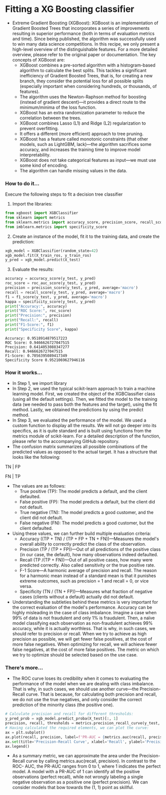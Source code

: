 # Fitting a XG Boosting classifier

- Extreme Gradient Boosting (XGBoost): XGBoost is an implementation of Gradient Boosted Trees that incorporates a series of improvements resulting in superior performance (both in terms of evaluation metrics and time). Since being published, the algorithm was successfully used to win many data science competitions. In this recipe, we only present a high-level overview of the distinguishable features. For a more detailed overview, please refer to the original paper or documentation. The key concepts of XGBoost are:
    - XGBoost combines a pre-sorted algorithm with a histogram-based algorithm to calculate the best splits. This tackles a significant inefficiency of Gradient Boosted Trees, that is, for creating a new branch, they consider the potential loss for all possible splits (especially important when considering hundreds, or thousands, of features).
    - The algorithm uses the Newton-Raphson method for boosting (instead of gradient descent)—it provides a direct route to the minimum/minima of the loss function.
    - XGBoost has an extra randomization parameter to reduce the correlation between the trees.
    - XGBoost combines Lasso (L1) and Ridge (L2) regularization to prevent overfitting.
    - It offers a different (more efficient) approach to tree pruning.
    - XGBoost has a feature called monotonic constraints (that other models, such as LightGBM, lack)—the algorithm sacrifices some accuracy, and increases the training time to improve model interpretability.
    - XGBoost does not take categorical features as input—we must use some kind of encoding.
    - The algorithm can handle missing values in the data.

### How to do it...
Execure the following steps to fit a decision tree classifier

1. Import the libraries:


```python
from xgboost import XGBClassifier
from sklearn import metrics
from sklearn.metrics import accuracy_score, precision_score, recall_score, f1_score, roc_auc_score
from imblearn.metrics import specificity_score
```

2. Create an instance of the model, fit it to the training data, and create the prediction:


```python
xgb_model = XGBClassifier(random_state=42)
xgb_model.fit(X_train_ros, y_train_ros)
y_pred = xgb_model.predict(X_test)
```

3. Evaluate the results:


```python
accuracy = accuracy_score(y_test, y_pred)
roc_score = roc_auc_score(y_test, y_pred)
precision = precision_score(y_test, y_pred, average='macro')
recall = recall_score(y_test, y_pred, average='macro')
f1 = f1_score(y_test, y_pred, average='macro')
kappa = specificity_score(y_test, y_pred)
print("Accuracy:", accuracy)
print("ROC Score:", roc_score)
print("Precision:", precision)
print("Recall:", recall)
print("F1-Score:", f1)
print("Specificity Score", kappa)
```

    Accuracy: 0.9518914879517223
    ROC Score: 0.9466626727047515
    Precision: 0.6414053088347277
    Recall: 0.9466626727047515
    F1-Score: 0.7056395089417349
    Specificity Score 0.9521069627946116


### How it works...
- In Step 1, we import library
- In Step 2, we used the typical scikit-learn approach to train a machine learning model. First, we created the object of the XGBClassifier class (using all the default settings). Then, we fitted the model to the training data (we needed to pass both the features and the target), using the fit method. Lastly, we obtained the predictions by using the predict method.
- In Step 3, we evaluated the performance of the model. We used a custom function to display all the results. We will not go deeper into its specifics, as it is quite standard and is built using functions from the metrics module of scikit-learn. For a detailed description of the function, please refer to the accompanying GitHub repository.
- The confusion matrix summarizes all possible combinations of the predicted values as opposed to the actual target. It has a structure that looks like the following:

TN | FP

FN | TP
- The values are as follows:
   - True positive (TP): The model predicts a default, and the client defaulted.
   - False positive (FP): The model predicts a default, but the client did not default.
   - True negative (TN): The model predicts a good customer, and the client did not default.
   - False negative (FN): The model predicts a good customer, but the client defaulted.
- Using these values, we can further build multiple evaluation criteria:
   - Accuracy ((TP + TN) / (TP + FP + TN + FN))—Measures the model's overall ability to correctly predict the class of the observation.
   - Precision (TP / (TP + FP))—Out of all predictions of the positive class (in our case, the default), how many observations indeed defaulted.
   - Recall (TP /(TP + FN))—Out of all positive cases, how many were predicted correctly. Also called sensitivity or the true positive rate. 
   - F-1 Score—A harmonic average of precision and recall. The reason for a harmonic mean instead of a standard mean is that it punishes extreme outcomes, such as precision = 1 and recall = 0, or vice versa. 
   - Specificity (TN / (TN + FP))—Measures what fraction of negative cases (clients without a default) actually did not default.
- Understanding the subtleties behind these metrics is very important for the correct evaluation of the model's performance. Accuracy can be highly misleading in the case of class imbalance. Imagine a case when 99% of data is not fraudulent and only 1% is fraudulent. Then, a naïve model classifying each observation as non-fraudulent achieves 99% accuracy, while it is actually worthless. That is why, in such cases, we should refer to precision or recall. When we try to achieve as high precision as possible, we will get fewer false positives, at the cost of more false negatives. When optimizing for recall, we will achieve fewer false negatives, at the cost of more false positives. The metric on which we try to optimize should be selected based on the use case.


### There's more...
- The ROC curve loses its credibility when it comes to evaluating the performance of the model when we are dealing with class imbalance. That is why, in such cases, we should use another curve—the Precision-Recall curve. That is because, for calculating both precision and recall, we do not use the true negatives, and only consider the correct prediction of the minority class (the positive one).


```python
# Calculate precision and recall for different thresholds:
y_pred_prob = xgb_model.predict_proba(X_test)[:, 1]
precision, recall, thresholds = metrics.precision_recall_curve(y_test, y_pred_prob)
# Having calculated the required elements, we can plot the curve:
ax = plt.subplot()
ax.plot(recall, precision, label=f'PR-AUC = {metrics.auc(recall, precision):.2f}')
ax.set(title='Precision-Recall Curve', xlabel='Recall', ylabel='Precision')
ax.legend()
```

    


- As a summary metric, we can approximate the area under the Precision- Recall curve by calling metrics.auc(recall, precision). In contrast to the ROC- AUC, the PR-AUC ranges from 0 to 1, where 1 indicates the perfect model. A model with a PR-AUC of 1 can identify all the positive observations (perfect recall), while not wrongly labeling a single negative observation as a positive one (perfect precision). We can consider models that bow towards the (1, 1) point as skillful.